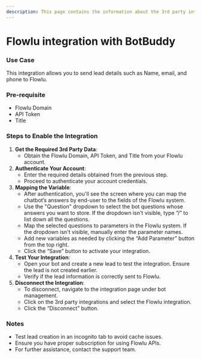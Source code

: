 ```yaml
---
description: This page contains the information about the 3rd party integrations.
---
```


# Flowlu integration with BotBuddy

### Use Case

This integration allows you to send lead details such as Name, email, and phone to Flowlu.

### Pre-requisite

* Flowlu Domain
* API Token
* Title

### Steps to Enable the Integration

1. **Get the Required 3rd Party Data**:
   * Obtain the Flowlu Domain, API Token, and Title from your Flowlu account.
2. **Authenticate Your Account**:
   * Enter the required details obtained from the previous step.
   * Proceed to authenticate your account credentials.
3. **Mapping the Variable**:
   * After authentication, you'll see the screen where you can map the chatbot’s answers by end-user to the fields of the Flowlu system.
   * Use the "Question" dropdown to select the bot questions whose answers you want to store. If the dropdown isn't visible, type “/” to list down all the questions.
   * Map the selected questions to parameters in the Flowlu system. If the dropdown isn't visible, manually enter the parameter names.
   * Add new variables as needed by clicking the “Add Parameter” button from the top right.
   * Click the “Save” button to activate your integration.
4. **Test Your Integration**:
   * Open your bot and create a new lead to test the integration. Ensure the lead is not created earlier.
   * Verify if the lead information is correctly sent to Flowlu.
5. **Disconnect the Integration**:
   * To disconnect, navigate to the integration page under bot management.
   * Click on the 3rd party integrations and select the Flowlu integration.
   * Click the “Disconnect” button.

### Notes

* Test lead creation in an incognito tab to avoid cache issues.
* Ensure you have proper subscription for using Flowlu APIs.
* For further assistance, contact the support team.
